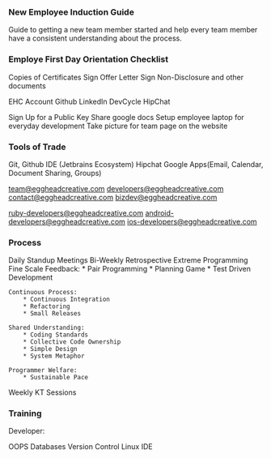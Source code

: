 ### New Employee Induction Guide
Guide to getting a new team member started and help every team member have a consistent understanding about the process.

### Employe First Day Orientation Checklist
Copies of Certificates
Sign Offer Letter
Sign Non-Disclosure and other documents

EHC Account
Github
LinkedIn
DevCycle
HipChat

Sign Up for a Public Key
Share google docs
Setup employee laptop for everyday development
Take picture for team page on the website

### Tools of Trade
Git, Github
IDE (Jetbrains Ecosystem)
Hipchat
Google Apps(Email, Calendar, Document Sharing, Groups)

team@eggheadcreative.com
developers@eggheadcreative.com
contact@eggheadcreative.com
bizdev@eggheadcreative.com

ruby-developers@eggheadcreative.com
android-developers@eggheadcreative.com
ios-developers@eggheadcreative.com

### Process
Daily Standup Meetings
Bi-Weekly Retrospective
Extreme Programming
	Fine Scale Feedback:
		* Pair Programming
		* Planning Game
		* Test Driven Development

	Continuous Process:
		* Continuous Integration
		* Refactoring
		* Small Releases

	Shared Understanding:
		* Coding Standards
		* Collective Code Ownership
		* Simple Design
		* System Metaphor

	Programmer Welfare:
		* Sustainable Pace

Weekly KT Sessions

### Training

Developer:

OOPS
Databases
Version Control
Linux
IDE

